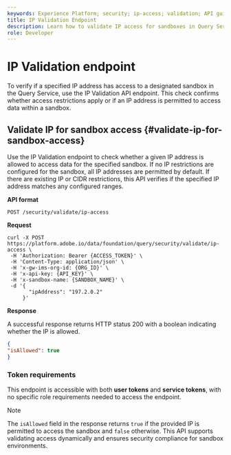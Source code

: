 ```yaml
---
keywords: Experience Platform; security; ip-access; validation; API guide; query service; IP verification
title: IP Validation Endpoint
description: Learn how to validate IP access for sandboxes in Query Service using the IP Validation API endpoint.
role: Developer
---
```

# IP Validation endpoint

To verify if a specified IP address has access to a designated sandbox in the Query Service, use the IP Validation API endpoint. This check confirms whether access restrictions apply or if an IP address is permitted to access data within a sandbox.

## Validate IP for sandbox access {#validate-ip-for-sandbox-access}

Use the IP Validation endpoint to check whether a given IP address is allowed to access data for the specified sandbox. If no IP restrictions are configured for the sandbox, all IP addresses are permitted by default. If there are existing IP or CIDR restrictions, this API verifies if the specified IP address matches any configured ranges.

**API format**

```http
POST /security/validate/ip-access
```

**Request**

```shell
curl -X POST https://platform.adobe.io/data/foundation/query/security/validate/ip-access \
 -H 'Authorization: Bearer {ACCESS_TOKEN}' \
 -H 'Content-Type: application/json' \
 -H 'x-gw-ims-org-id: {ORG_ID}' \
 -H 'x-api-key: {API_KEY}' \
 -H 'x-sandbox-name: {SANDBOX_NAME}' \
 -d '{
       "ipAddress": "197.2.0.2"
     }'
```

**Response**

A successful response returns HTTP status 200 with a boolean indicating whether the IP is allowed.

```json
{
"isAllowed": true
}
```

### Token requirements

This endpoint is accessible with both **user tokens** and **service tokens**, with no specific role requirements needed to access the endpoint.

>[!NOTE]
>
>The `isAllowed` field in the response returns `true` if the provided IP is permitted to access the sandbox and `false` otherwise. This API supports validating access dynamically and ensures security compliance for sandbox environments.
